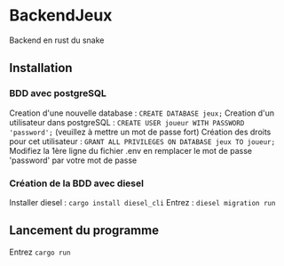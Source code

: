# BackendJeux 
Backend en rust du snake
## Installation 
### BDD avec postgreSQL  
Creation d'une nouvelle database : `CREATE DATABASE jeux;` 
Creation d'un utilisateur dans postgreSQL : `CREATE USER joueur WITH PASSWORD 'password';` (veuillez à mettre un mot de passe fort) 
Création des droits pour cet utilisateur : `GRANT ALL PRIVILEGES ON DATABASE jeux TO joueur;` 
Modifiez la 1ère ligne du fichier .env en remplacer le mot de passe 'password' par votre mot de passe
### Création de la BDD avec diesel 
Installer diesel : `cargo install diesel_cli` 
Entrez : `diesel migration run`
 
## Lancement du programme 
Entrez `cargo run`
